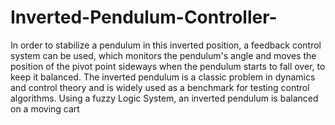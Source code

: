 # Inverted-Pendulum-Controller-
In order to stabilize a pendulum in this inverted position, a feedback control system can be used, which monitors the pendulum's angle and moves the position of the pivot point sideways when the pendulum starts to fall over, to keep it balanced. The inverted pendulum is a classic problem in dynamics and control theory and is widely used as a benchmark for testing control algorithms. Using a fuzzy Logic System, an inverted pendulum is balanced on a moving cart
